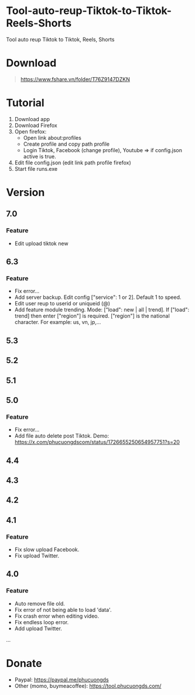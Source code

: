 <h1>Tool-auto-reup-Tiktok-to-Tiktok-Reels-Shorts</h1>
Tool auto reup Tiktok to Tiktok, Reels, Shorts

# Download
  > https://www.fshare.vn/folder/T76Z9147DZKN
  
# Tutorial
  1. Download app
  2. Download Firefox
  3. Open firefox:
     - Open link about:profiles
     - Create profile and copy path profile
     - Login Tiktok, Facebook (change profile), Youtube => if config.json active is true.
  4. Edit file config.json (edit link path profile firefox)
  5. Start file runs.exe

# Version
## 7.0
### Feature
- Edit upload tiktok new
## 6.3
### Feature
- Fix error...
- Add server backup. Edit config ["service": 1 or 2]. Default 1 to speed.
- Edit user reup to userid or uniqueid (@)
- Add feature module trending. Mode: ["load": new | all | trend]. If ["load": trend] then enter ["region"] is required. ["region"] is the national character. For example: us, vn, jp,...
## 5.3
## 5.2
## 5.1
## 5.0
### Feature
- Fix error...
- Add file auto delete post Tiktok. Demo: https://x.com/phucuongdscom/status/1726655250654957751?s=20
## 4.4
## 4.3
## 4.2
## 4.1
### Feature
- Fix slow upload Facebook.
- Fix upload Twitter.
## 4.0
### Feature
- Auto remove file old.
- Fix error of not being able to load 'data'.
- Fix crash error when editing video.
- Fix endless loop error.
- Add upload Twitter.

...

# Donate
- Paypal: https://paypal.me/phucuongds
- Other (momo, buymeacoffee): https://tool.phucuongds.com/
